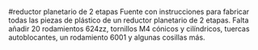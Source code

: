 #reductor planetario de 2 etapas
Fuente con instrucciones para fabricar todas las piezas de plástico de un reductor planetario de 2 etapas. Falta añadir 20 rodamientos 624zz, tornillos M4 cónicos y cilíndricos, tuercas autoblocantes, un rodamiento 6001 y algunas cosillas más.
